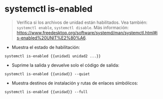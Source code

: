 # systemctl is-enabled

> Verifica si los archivos de unidad están habilitados.
> Vea también: `systemctl enable`, `systemctl disable`.
> Más información: <https://www.freedesktop.org/software/systemd/man/systemctl.html#is-enabled%20UNIT%E2%80%A6>.

- Muestra el estado de habilitación:

`systemctl is-enabled {{unidad1 unidad2 ...}}`

- Suprime la salida y devuelve solo el código de salida:

`systemctl is-enabled {{unidad}} --quiet`

- Muestra destinos de instalación y rutas de enlaces simbólicos:

`systemctl is-enabled {{unidad}} --full`
